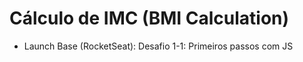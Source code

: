 # Cálculo de IMC (BMI Calculation)
- Launch Base (RocketSeat): Desafio 1-1: Primeiros passos com JS
